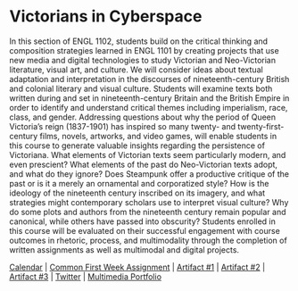 <h1>Victorians in Cyberspace</h1>

In this section of ENGL 1102, students build on the critical thinking and composition strategies learned in ENGL 1101 by creating projects that use new media and digital technologies to study Victorian and Neo-Victorian literature, visual art, and culture. We will consider ideas about textual adaptation and interpretation in the discourses of nineteenth-century British and colonial literary and visual culture. Students will examine texts both written during and set in nineteenth-century Britain and the British Empire in order to identify and understand critical themes including imperialism, race, class, and gender. Addressing questions about why the period of Queen Victoria’s reign (1837-1901) has inspired so many twenty- and twenty-first-century films, novels, artworks, and video games, will enable students in this course to generate valuable insights regarding the persistence of Victoriana. What elements of Victorian texts seem particularly modern, and even prescient? What elements of the past do Neo-Victorian texts adopt, and what do they ignore? Does Steampunk offer a productive critique of the past or is it a merely an ornamental and corporatized style? How is the ideology of the nineteenth century inscribed on its imagery, and what strategies might contemporary scholars use to interpret visual culture? Why do some plots and authors from the nineteenth century remain popular and canonical, while others have passed into obscurity? Students enrolled in this course will be evaluated on their successful engagement with course outcomes in rhetoric, process, and multimodality through the completion of written assignments as well as multimodal and digital projects.

<a href="F17_ENG_1102/index">Calendar</a>  |  <a href="F17_ENG_1102/Common_First_Week_Assignment">Common First Week Assignment</a> | <a href="F17_ENG_1102/Artifact_1">Artifact #1</a> |  <a href="F17_ENG_1102/Artifact_2">Artifact #2</a> |  <a href="F17_ENG_1102/Artifact_3">Artifact #3</a> |  <a href="F17_ENG_1102/Twitter">Twitter</a> | <a href="F17_ENG_1102/Multimedia_Portfolio">Multimedia Portfolio</a>
